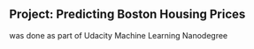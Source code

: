## Project: Predicting Boston Housing Prices 
was done as part of Udacity Machine Learning Nanodegree


